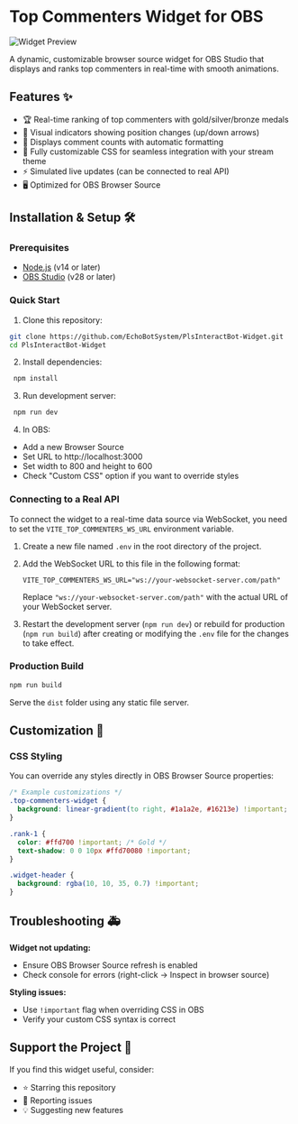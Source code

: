 # Top Commenters Widget for OBS

![Widget Preview](https://github.com/user-attachments/assets/e1f99aaa-6c2b-4ede-800f-619d72187164)



A dynamic, customizable browser source widget for OBS Studio that displays and ranks top commenters in real-time with smooth animations.

## Features ✨

- 🏆 Real-time ranking of top commenters with gold/silver/bronze medals
- 🔼 Visual indicators showing position changes (up/down arrows)
- 💬 Displays comment counts with automatic formatting
- 🎨 Fully customizable CSS for seamless integration with your stream theme
- ⚡ Simulated live updates (can be connected to real API)
- 🖥️ Optimized for OBS Browser Source

## Installation & Setup 🛠️

### Prerequisites

- [Node.js](https://nodejs.org/) (v14 or later)
- [OBS Studio](https://obsproject.com/) (v28 or later)

### Quick Start

1. Clone this repository:

```bash
git clone https://github.com/EchoBotSystem/PlsInteractBot-Widget.git
cd PlsInteractBot-Widget
```

2. Install dependencies:

```bash
 npm install
```

3. Run development server:

```bash
 npm run dev
```

4. In OBS:

- Add a new Browser Source
- Set URL to http://localhost:3000
- Set width to 800 and height to 600
- Check "Custom CSS" option if you want to override styles

### Connecting to a Real API

To connect the widget to a real-time data source via WebSocket, you need to set the `VITE_TOP_COMMENTERS_WS_URL` environment variable.

1. Create a new file named `.env` in the root directory of the project.
2. Add the WebSocket URL to this file in the following format:

   ```
   VITE_TOP_COMMENTERS_WS_URL="ws://your-websocket-server.com/path"
   ```

   Replace `"ws://your-websocket-server.com/path"` with the actual URL of your WebSocket server.

3. Restart the development server (`npm run dev`) or rebuild for production (`npm run build`) after creating or modifying the `.env` file for the changes to take effect.

### Production Build

```bash
npm run build
```

Serve the `dist` folder using any static file server.

## Customization 🎨

### CSS Styling

You can override any styles directly in OBS Browser Source properties:

```css
/* Example customizations */
.top-commenters-widget {
  background: linear-gradient(to right, #1a1a2e, #16213e) !important;
}

.rank-1 {
  color: #ffd700 !important; /* Gold */
  text-shadow: 0 0 10px #ffd70080 !important;
}

.widget-header {
  background: rgba(10, 10, 35, 0.7) !important;
}
```

## Troubleshooting 🚑

**Widget not updating:**

- Ensure OBS Browser Source refresh is enabled
- Check console for errors (right-click → Inspect in browser source)

**Styling issues:**

- Use `!important` flag when overriding CSS in OBS
- Verify your custom CSS syntax is correct

## Support the Project 💖

If you find this widget useful, consider:

- ⭐ Starring this repository
- 🐛 Reporting issues
- 💡 Suggesting new features
